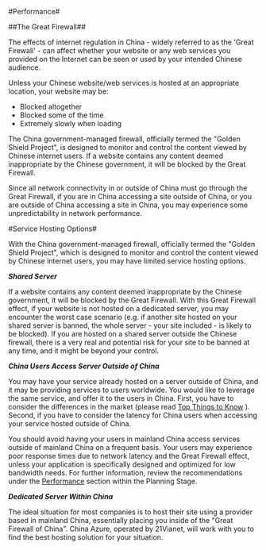 #Performance#

##The Great Firewall##

The effects of internet regulation in China - widely referred to as the 'Great Firewall' - can affect whether your website or any web services you provided on the Internet can be seen or used by your intended Chinese audience.

Unless your Chinese website/web services is hosted at an appropriate location, your website may be:

- Blocked altogether
- Blocked some of the time
- Extremely slowly when loading
 
The China government-managed firewall, officially termed the "Golden Shield Project", is designed to monitor and control the content viewed by Chinese internet users. If a website contains any content deemed inappropriate by the Chinese government, it will be blocked by the Great Firewall.
 
Since all network connectivity in or outside of China must go through the Great Firewall, if you are in China accessing a site outside of China, or you are outside of China accessing a site in China, you may experience some unpredictability in network performance.

#Service Hosting Options#

With the China government-managed firewall, officially termed the "Golden Shield Project", which is designed to monitor and control the content viewed by Chinese internet users, you may have limited service hosting options.

_**Shared Server**_
 
If a website contains any content deemed inappropriate by the Chinese government, it will be blocked by the Great Firewall. With this Great Firewall effect, if your website is not hosted on a dedicated server, you may encounter the worst case scenario (e.g. if another site hosted on your shared server is banned, the whole server - your site included - is likely to be blocked). If you are hosted on a shared server outside the Chinese firewall, there is a very real and potential risk for your site to be banned at any time, and it might be beyond your control.
 
_**China Users Access Server Outside of China**_
 
You may have your service already hosted on a server outside of China, and it may be providing services to users worldwide. You would like to leverage the same service, and offer it to the users in China. First, you have to consider the differences in the market (please read [Top Things to Know](https://github.com/Azure/AzureGlobalConnectionCenter/blob/master/PlayBook/Playbook%20Overview/Top%20Things%20to%20Know.md) ). Second, if you have to consider the latency for China users when accessing your service hosted outside of China.
 
You should avoid having your users in mainland China access services outside of mainland China on a frequent basis. Your users may experience poor response times due to network latency and the Great Firewall effect, unless your application is specifically designed and optimized for low bandwidth needs. For further information, review the recommendations under the [Performance](https://github.com/Azure/AzureGlobalConnectionCenter/blob/master/PlayBook/Planning/Guidance/Performance.md) section within the Planning Stage.
 
_**Dedicated Server Within China**_
 
The ideal situation for most companies is to host their site using a provider based in mainland China, essentially placing you inside of the "Great Firewall of China". China Azure, operated by 21Vianet, will work with you to find the best hosting solution for your situation.


